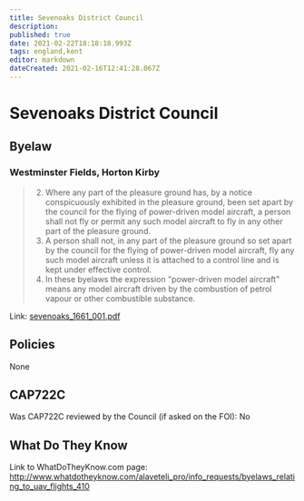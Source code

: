 ```yaml
---
title: Sevenoaks District Council
description: 
published: true
date: 2021-02-22T18:18:18.993Z
tags: england,kent
editor: markdown
dateCreated: 2021-02-16T12:41:28.067Z
---
```


# Sevenoaks District Council


## Byelaw
### Westminster Fields, Horton Kirby
> 2. Where any part of the pleasure ground has, by a notice conspicuously exhibited in the pleasure ground, been set apart by the council for the flying of power-driven model aircraft, a person shall not fly or permit any such model aircraft to fly in any other part of the pleasure ground.
> 3. A person shall not, in any part of the pleasure ground so set apart by the council for the flying of power-driven model aircraft, fly any such model aircraft unless it is attached to a control line and is kept under effective control.
> 4. In these byelaws the expression "power-driven model aircraft" means any model aircraft driven by the combustion of petrol vapour or other combustible substance.

Link:
[sevenoaks_1661_001.pdf](/assets/sevenoaks_1661_001.pdf)

## Policies
None

## CAP722C

Was CAP722C reviewed by the Council (if asked on the FOI): No

## What Do They Know

Link to WhatDoTheyKnow.com page:
http://www.whatdotheyknow.com/alaveteli_pro/info_requests/byelaws_relating_to_uav_flights_410

